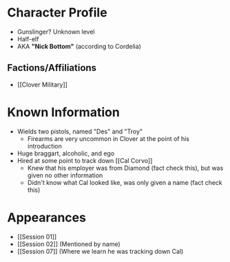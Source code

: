 # Character Profile
- Gunslinger? Unknown level
- Half-elf
- AKA **"Nick Bottom"** (according to Cordelia)

## Factions/Affiliations
- [[Clover Military]]

# Known Information
- Wields two pistols, named "Des" and "Troy"
	- Firearms are very uncommon in Clover at the point of his introduction
- Huge braggart, alcoholic, and ego
- Hired at some point to track down [[Cal Corvo]]
	- Knew that his employer was from Diamond (fact check this), but was given no other information
	- Didn't know what Cal looked like, was only given a name (fact check this)

# Appearances
- [[Session 01]]
- [[Session 02]] (Mentioned by name)
- [[Session 07]] (Where we learn he was tracking down Cal)